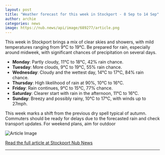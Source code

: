```yaml
---
layout: post
title: "Weather forecast for this week in Stockport - 8 Sep to 14 Sep"
author: archie
categories: news
image: https://nub.news/api/image/689277/article.png
---
```

This week in Stockport brings a mix of clear skies and showers, with mild temperatures ranging from 9°C to 19°C. Be prepared for rain, especially around midweek, with significant chances of precipitation on several days. 

- **Monday**: Partly cloudy, 11°C to 18°C, 42% rain chance.
- **Tuesday**: More clouds, 9°C to 19°C, 55% rain chance.
- **Wednesday**: Cloudy and the wettest day, 14°C to 17°C, 84% rain chance.
- **Thursday**: High likelihood of rain at 90%, 10°C to 16°C.
- **Friday**: Rain continues, 9°C to 15°C, 77% chance.
- **Saturday**: Clearer start with rain in the afternoon, 11°C to 16°C.
- **Sunday**: Breezy and possibly rainy, 10°C to 17°C, with winds up to 27mph.

This week marks a shift from the previous dry spell typical of autumn. Commuters should be ready for delays due to the forecasted rain and check transport updates. For weekend plans, aim for outdoor

![Article Image](https://nub.news/api/image/689277/article.png)

[Read the full article at Stockport Nub News](https://stockport.nub.news/news/weather-news/weather-forecast-for-this-week-in-stockport-8-sep-to-14-sep-271222)

---
